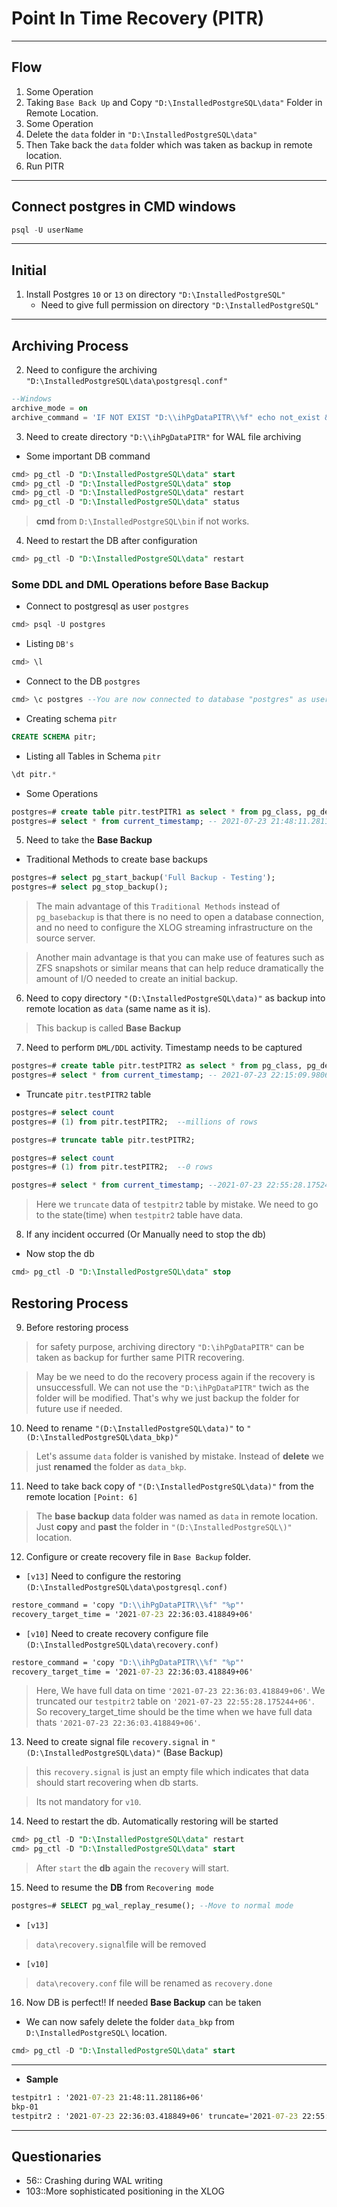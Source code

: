 # **Point In Time Recovery (PITR)**

---

## Flow

1. Some Operation 
2. Taking `Base Back Up` and Copy `"D:\InstalledPostgreSQL\data"` Folder in Remote Location. 
3. Some Operation
4. Delete the `data` folder in `"D:\InstalledPostgreSQL\data"`
5. Then Take back the `data` folder which was taken as backup in remote location.
6. Run PITR

---

## Connect postgres in CMD windows

```sql
psql -U userName
```
---

## **Initial**

1. Install Postgres `10` or `13` on directory `"D:\InstalledPostgreSQL"`
    - Need to give full permission on directory `"D:\InstalledPostgreSQL"`

---

## **Archiving Process**

2. Need to configure the archiving `"D:\InstalledPostgreSQL\data\postgresql.conf"`

```sql
--Windows
archive_mode = on
archive_command = 'IF NOT EXIST "D:\\ihPgDataPITR\\%f" echo not_exist && copy "%p" "D:\\ihPgDataPITR\\%f"'  
```

3. Need to create directory `"D:\\ihPgDataPITR"` for WAL file archiving 

- Some important DB command

```sql
cmd> pg_ctl -D "D:\InstalledPostgreSQL\data" start
cmd> pg_ctl -D "D:\InstalledPostgreSQL\data" stop
cmd> pg_ctl -D "D:\InstalledPostgreSQL\data" restart
cmd> pg_ctl -D "D:\InstalledPostgreSQL\data" status
```

> **cmd** from `D:\InstalledPostgreSQL\bin` if not works.

4. Need to restart the DB after configuration

```sql
cmd> pg_ctl -D "D:\InstalledPostgreSQL\data" restart
```

### Some DDL and DML Operations before Base Backup

- Connect to postgresql as user `postgres`

```sql
cmd> psql -U postgres
```

- Listing `DB's`

```sql
cmd> \l
```

- Connect to the DB `postgres`

```sql
cmd> \c postgres --You are now connected to database "postgres" as user "postgres".
```

- Creating schema `pitr`

```sql
CREATE SCHEMA pitr;
```

- Listing all Tables in Schema `pitr`

```sql
\dt pitr.* 
```
- Some Operations

```sql
postgres=# create table pitr.testPITR1 as select * from pg_class, pg_description;  ---DDL activity
postgres=# select * from current_timestamp; -- 2021-07-23 21:48:11.281186+06
```

5. Need to take the **Base Backup** 

- Traditional Methods to create base backups

```sql
postgres=# select pg_start_backup('Full Backup - Testing');
postgres=# select pg_stop_backup(); 
```

> The main advantage of this `Traditional Methods` instead of `pg_basebackup` is that there is no need to open a database connection, and no need to configure the XLOG streaming infrastructure on the source server. 

> Another main advantage is that you can make use of features such as ZFS snapshots or similar means that can help reduce dramatically the amount of I/O needed to create an initial backup.

6. Need to copy directory `"(D:\InstalledPostgreSQL\data)"` as backup into remote location as `data` (same name as it is).

> This backup is called **Base Backup**

7. Need to perform `DML/DDL` activity. Timestamp needs to be captured

```SQL
postgres=# create table pitr.testPITR2 as select * from pg_class, pg_description;  ---DDL activity
postgres=# select * from current_timestamp; -- 2021-07-23 22:15:09.980697+06
```

- Truncate `pitr.testPITR2` table 

```sql
postgres=# select count
postgres=# (1) from pitr.testPITR2;  --millions of rows 

postgres=# truncate table pitr.testPITR2;

postgres=# select count
postgres=# (1) from pitr.testPITR2;  --0 rows

postgres=# select * from current_timestamp; --2021-07-23 22:55:28.175244+06
```

> Here we `truncate` data of `testpitr2` table by mistake. We need to go to the state(time) when `testpitr2` table have data. 


8. If any incident occurred (Or Manually need to stop the db)

- Now stop the db

```sql
cmd> pg_ctl -D "D:\InstalledPostgreSQL\data" stop
```

## **Restoring Process**

9. Before restoring process

> for safety purpose, archiving directory `"D:\ihPgDataPITR"` can be taken as backup for further same PITR recovering.

> May be we need to do the recovery process again if the recovery is unsuccessfull. We can not use the `"D:\ihPgDataPITR"` twich as the folder will be modified. That's why we just backup the folder for future use if needed.

10. Need to rename `"(D:\InstalledPostgreSQL\data)"` to `"(D:\InstalledPostgreSQL\data_bkp)"`

> Let's assume `data` folder is vanished by mistake. Instead of **delete** we just **renamed** the folder as `data_bkp`.

11. Need to take back copy of `"(D:\InstalledPostgreSQL\data)"` from the remote location `[Point: 6]`

> The **base backup** data folder was named as `data` in remote location. Just **copy** and **past** the folder in `"(D:\InstalledPostgreSQL\)"` location.

12. Configure or create recovery file in `Base Backup` folder.

- `[v13]` Need to configure the restoring `(D:\InstalledPostgreSQL\data\postgresql.conf)`

```cmd
restore_command = 'copy "D:\\ihPgDataPITR\\%f" "%p"'
recovery_target_time = '2021-07-23 22:36:03.418849+06'
```

- `[v10]` Need to create recovery configure file `(D:\InstalledPostgreSQL\data\recovery.conf)`

```cmd
restore_command = 'copy "D:\\ihPgDataPITR\\%f" "%p"'
recovery_target_time = '2021-07-23 22:36:03.418849+06'
```

> Here, We have full data on time `'2021-07-23 22:36:03.418849+06'`. We truncated our `testpitr2` table on `'2021-07-23 22:55:28.175244+06'`. So recovery_target_time should be the time when we have full data thats `'2021-07-23 22:36:03.418849+06'`.

13. Need to create signal file `recovery.signal` in `"(D:\InstalledPostgreSQL\data)"` (Base Backup)

> this `recovery.signal` is just an empty file which indicates that data should start recovering when db starts.

> Its not mandatory for `v10`.

14. Need to restart the db. Automatically restoring will be started

```sql
cmd> pg_ctl -D "D:\InstalledPostgreSQL\data" restart
cmd> pg_ctl -D "D:\InstalledPostgreSQL\data" start
```

> After `start` the **db** again the `recovery` will start. 

15. Need to resume the **DB** from `Recovering mode` 

```sql
postgres=# SELECT pg_wal_replay_resume(); --Move to normal mode
```

- `[v13] `

> `data\recovery.signal`file will be removed 	

- `[v10]`

> `data\recovery.conf` file will be renamed as `recovery.done`


16. Now DB is perfect!! If needed **Base Backup** can be taken

- We can now safely delete the folder `data_bkp` from `D:\InstalledPostgreSQL\` location.

```sql
cmd> pg_ctl -D "D:\InstalledPostgreSQL\data" start
```

---

- **Sample**

```cmd
testpitr1 : '2021-07-23 21:48:11.281186+06'					
bkp-01
testpitr2 : '2021-07-23 22:36:03.418849+06' truncate='2021-07-23 22:55:28.175244+06'
```

---


## Questionaries

- 56:: Crashing during WAL writing
- 103::More sophisticated positioning in the XLOG



